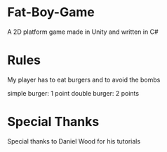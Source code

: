 # Fat-Boy-Game
A 2D platform game made in Unity and written in C#

# Rules
My player has to eat burgers and to avoid the bombs

simple burger: 1 point 
double burger: 2 points

# Special Thanks
Special thanks to Daniel Wood for his tutorials 
